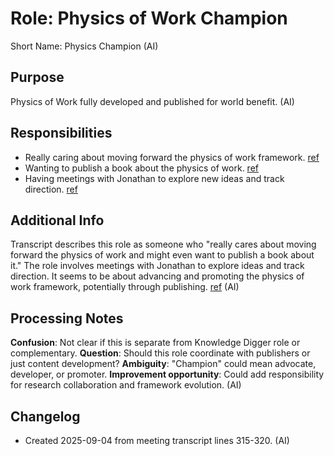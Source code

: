 # Role: Physics of Work Champion

Short Name: Physics Champion (AI)

## Purpose

Physics of Work fully developed and published for world benefit. (AI)

## Responsibilities

- Really caring about moving forward the physics of work framework. [ref](meetings/2025-09-03-initial-setup.md:315-320)
- Wanting to publish a book about the physics of work. [ref](meetings/2025-09-03-initial-setup.md:315-320)
- Having meetings with Jonathan to explore new ideas and track direction. [ref](meetings/2025-09-03-initial-setup.md:315-320)

## Additional Info

Transcript describes this role as someone who "really cares about moving forward the physics of work and might even want to publish a book about it." The role involves meetings with Jonathan to explore ideas and track direction. It seems to be about advancing and promoting the physics of work framework, potentially through publishing. [ref](meetings/2025-09-03-initial-setup.md:315-320) (AI)

## Processing Notes

**Confusion**: Not clear if this is separate from Knowledge Digger role or complementary. **Question**: Should this role coordinate with publishers or just content development? **Ambiguity**: "Champion" could mean advocate, developer, or promoter. **Improvement opportunity**: Could add responsibility for research collaboration and framework evolution. (AI)

## Changelog

- Created 2025-09-04 from meeting transcript lines 315-320. (AI)